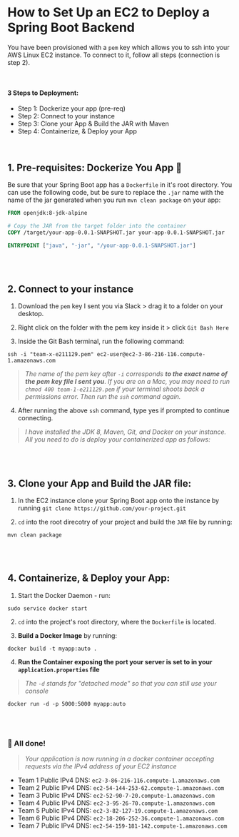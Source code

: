 # How to Set Up an EC2 to Deploy a Spring Boot Backend
You have been provisioned with a `pem` key which allows you to ssh into your AWS Linux EC2 instance. To connect to it, follow all steps (connection is step 2).

<br>

#### 3 Steps to Deployment:
- Step 1: Dockerize your app (pre-req)
- Step 2: Connect to your instance
- Step 3: Clone your App & Build the JAR with Maven
- Step 4: Containerize, & Deploy your App

<br>

## 1. Pre-requisites: Dockerize You App :whale:
Be sure that your Spring Boot app has a `Dockerfile` in it's root directory. You can use the following code, but be sure to replace the `.jar` name with the name of the jar generated when you run `mvn clean package` on your app:

```Dockerfile
FROM openjdk:8-jdk-alpine

# Copy the JAR from the target folder into the container
COPY /target/your-app-0.0.1-SNAPSHOT.jar your-app-0.0.1-SNAPSHOT.jar 

ENTRYPOINT ["java", "-jar", "/your-app-0.0.1-SNAPSHOT.jar"]
```

<br>
<br>

## 2. Connect to your instance
1. Download the `pem` key I sent you via Slack > drag it to a folder on your desktop.

2. Right click on the folder with the pem key inside it > click `Git Bash Here`

3. Inside the Git Bash terminal, run the following command:

```
ssh -i "team-x-e211129.pem" ec2-user@ec2-3-86-216-116.compute-1.amazonaws.com
```

> *The name of the pem key after `-i` corresponds **to the exact name of the pem key file I sent you***. *If you are on a Mac, you may need to run `chmod 400 team-1-e211129.pem` if your terminal shoots back a permissions error.  Then run the `ssh` command again.*

4. After running the above `ssh` command, type yes if prompted to continue connecting.
  
> *I have installed the JDK 8, Maven, Git, and Docker on your instance.  All you need to do is deploy your containerized app as follows:*

<br>
<br>

## 3. Clone your App and Build the JAR file:
1. In the EC2 instance clone your Spring Boot app onto the instance by running `git clone https://github.com/your-project.git`

2. `cd` into the root direcotry of your project and build the `JAR` file by running:

```
mvn clean package
```

<br>
<br>

## 4. Containerize, & Deploy your App:
1. Start the Docker Daemon - run:

```
sudo service docker start
```

2. `cd` into the project's root directory, where the `Dockerfile` is located.
  
3. **Build a Docker Image** by running:

```
docker build -t myapp:auto .
```

4. **Run the Container exposing the port your server is set to in your `application.properties` file**
> *The `-d` stands for "detached mode" so that you can still use your console*

```
docker run -d -p 5000:5000 myapp:auto
```

<br>
<br>

### :tada: All done!
> *Your application is now running in a docker container accepting requests via the IPv4 address of your EC2 instance*

- Team 1 Public IPv4 DNS: `ec2-3-86-216-116.compute-1.amazonaws.com`
- Team 2 Public IPv4 DNS: `ec2-54-144-253-62.compute-1.amazonaws.com` 
- Team 3 Public IPv4 DNS: `ec2-52-90-7-20.compute-1.amazonaws.com`
- Team 4 Public IPv4 DNS: `ec2-3-95-26-70.compute-1.amazonaws.com`
- Team 5 Public IPv4 DNS: `ec2-3-82-127-19.compute-1.amazonaws.com`
- Team 6 Public IPv4 DNS: `ec2-18-206-252-36.compute-1.amazonaws.com`
- Team 7 Public IPv4 DNS: `ec2-54-159-181-142.compute-1.amazonaws.com`

